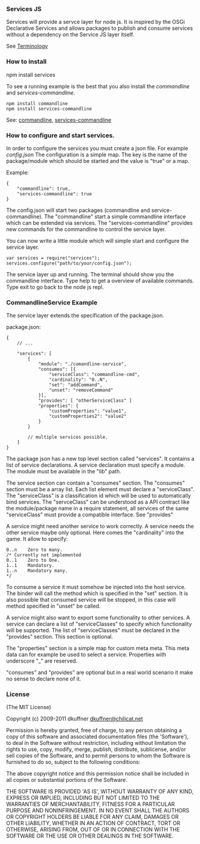 ### Services JS

Services will provide a servce layer for node js. It is inspired by the OSGi Declarative Services and allows packages to publish and consume services without a dependency on the Service JS layer itself. 

See [Terminology](https://github.com/chilicat/services/wiki/Terminology)

### How to install 

npm install services

To see a running example is the best that you also install the _commandline_ and _services-commandline_.


```
npm install commandline
npm install services-commandline
```

See: [commandline](https://github.com/chilicat/commandline), [services-commandline](https://github.com/chilicat/services-commandline)


### How to configure and start services.

In order to configure the services you must create a json file. For example _config.json_
The configuration is a simple map. The key is the name of the package/module which should be started and the value is "true" or a map. 

Example:

```
{
	"commandline": true,
	"services-commandline": true
}
```


The config.json will start two packages (commandline and service-commandline). The "commandline" start a simple commandline interface which can be extended via services. 
The "services-commandline" provides new commands for the commandline to control the service layer.

You can now write a little module which will simple start and configure the service layer.


```
var services = require("services");
services.configure("path/to/your/config.json");
```

The service layer up and running. The terminal should show you the commandline interface. Type help to get a overview of available commands. Type exit to go back to the node js repl.

### CommandlineService Example
The service layer extends the specification of the package.json.

package.json:

```
{
	// ...
	
	"services": [
		{ 
			"module": "./comandline-service",
			"consumes": [{
				"serviceClass": "commandline-cmd",
				"cardinality": "0..N",
				"set": "addCommand",
				"unset": "removeCommand"
			}],
			"provides": [ "otherServiceClass" ]	 
			"properties": {
				"customProperties": "value1", 
				"customProperties2": "value2"
			}
		}

		// multiple services possible.
	]
}
```

The package json has a new top level section called "services". It contains a list of service declarations. A service declaration must specify a module. The module must be available in the "lib" path. 

The service section can contain a "consumes" section. The "consumes" section must be a array list. Each list element must declare a "serviceClass". The "serviceClass" is a classification id which will be used to automatically bind services. The "servceClass" can be understood as a API contract like the module/package name in a require statement, all services of the same "serviceClass" must provide a compatible interface. See "provides"

A service might need another service to work correctly. A service needs the other service maybe only optional. Here comes the "cardinality" into the game. It allow to specify:

	0..n 	Zero to many.
	/* Currently not implemented
	0..1 	Zero to One.
	1..1	Mandatory.
	1..n 	Mandatory many.
	*/

To consume a service it must somehow be injected into the host service. The binder will call the method which is specified in the "set" section. It is also possible that consumed service will be stopped, in this case will method specified in "unset" be called. 

A service might also want to export some functionality to other services. A service can declare a list of "serviceClasses" to specify which functionality will be supported. The list of "serviceClasses" must be declared in the "provides" section. This section is optional.

The "properties" section is a simple map for custom meta meta. This meta data can for example be used to select a service. Properties with underscore "_" are reserved.

"consumes" and "provides" are optional but in a real world scenario it make no sense to declare none of it. 



### License

(The MIT License)

Copyright (c) 2009-2011 dkuffner <dkuffner@chilicat.net>

Permission is hereby granted, free of charge, to any person obtaining a copy of this software and associated documentation files (the 'Software'), to deal in the Software without restriction, including without limitation the rights to use, copy, modify, merge, publish, distribute, sublicense, and/or sell copies of the Software, and to permit persons to whom the Software is furnished to do so, subject to the following conditions:

The above copyright notice and this permission notice shall be included in all copies or substantial portions of the Software.

THE SOFTWARE IS PROVIDED 'AS IS', WITHOUT WARRANTY OF ANY KIND, EXPRESS OR IMPLIED, INCLUDING BUT NOT LIMITED TO THE WARRANTIES OF MERCHANTABILITY, FITNESS FOR A PARTICULAR PURPOSE AND NONINFRINGEMENT. IN NO EVENT SHALL THE AUTHORS OR COPYRIGHT HOLDERS BE LIABLE FOR ANY CLAIM, DAMAGES OR OTHER LIABILITY, WHETHER IN AN ACTION OF CONTRACT, TORT OR OTHERWISE, ARISING FROM, OUT OF OR IN CONNECTION WITH THE SOFTWARE OR THE USE OR OTHER DEALINGS IN THE SOFTWARE.